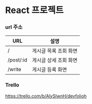 # React 프로젝트

### url 주소
| URL       | 설명                  |
| --------- | --------------------- |
| /         | 게시글 목록 조회 화면 |
| /post/:id | 게시글 상세 조회 화면 |
| /write    | 게시글 등록 화면      |

### Trello
https://trello.com/b/AlySIwnH/devfolioh